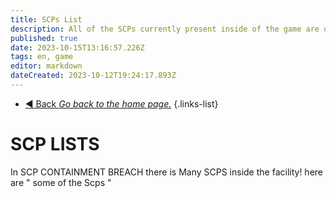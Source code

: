 ```yaml
---
title: SCPs List
description: All of the SCPs currently present inside of the game are on this page.
published: true
date: 2023-10-15T13:16:57.226Z
tags: en, game
editor: markdown
dateCreated: 2023-10-12T19:24:17.893Z
---
```


- [:arrow_backward: Back *Go back to the home page.*](/en/home)
{.links-list}
# SCP LISTS
In SCP CONTAINMENT BREACH there is Many SCPS inside the facility! here are " some of the Scps "
